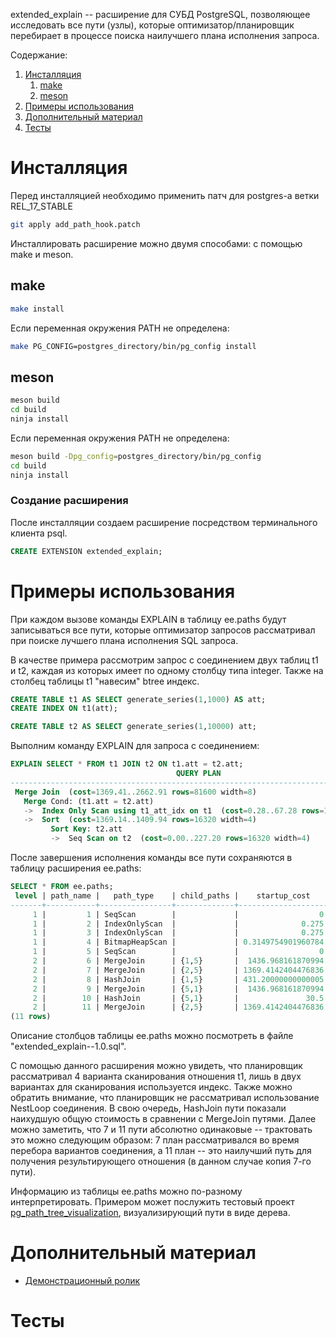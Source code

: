 extended_explain -- расширение для СУБД PostgreSQL, позволяющее исследовать все пути (узлы), которые оптимизатор/планировщик перебирает в процессе поиска наилучшего плана исполнения запроса. 

Содержание:

1. [Инсталляция](#инсталляция)
     1. [make](#make)
     2. [meson](#meson)
2. [Примеры использования](#примеры-использования)
3. [Дополнительный материал](#дополнительный-материал)
4. [Тесты](#тесты)

# Инсталляция

Перед инсталляцией необходимо применить патч для postgres-а ветки REL_17_STABLE

```sh
git apply add_path_hook.patch
```

Инсталлировать расширение можно двумя способами: с помощью make и meson.

## make
```sh
make install
```    
Если переменная окружения PATH не определена:
```sh
make PG_CONFIG=postgres_directory/bin/pg_config install
```
## meson 
```sh
meson build
cd build
ninja install
```
Если переменная окружения PATH не определена:
```sh
meson build -Dpg_config=postgres_directory/bin/pg_config
cd build
ninja install
```

### Создание расширения

После инсталляции создаем расширение посредством терминального клиента psql.
```sql
CREATE EXTENSION extended_explain;
```

# Примеры использования

При каждом вызове команды EXPLAIN в таблицу ee.paths будут записываться все пути, которые оптимизатор запросов рассматривал при поиске лучшего плана исполнения SQL запроса.

В качестве примера рассмотрим запрос с соединением двух таблиц t1 и t2, каждая из которых имеет по одному столбцу типа integer. Также на столбец таблицы t1 "навесим" btree индекс.
```sql
CREATE TABLE t1 AS SELECT generate_series(1,1000) AS att;
CREATE INDEX ON t1(att);

CREATE TABLE t2 AS SELECT generate_series(1,10000) att;
```

Выполним команду EXPLAIN для запроса с соединением:

```sql
EXPLAIN SELECT * FROM t1 JOIN t2 ON t1.att = t2.att;
                                     QUERY PLAN                                     
------------------------------------------------------------------------------------
 Merge Join  (cost=1369.41..2662.91 rows=81600 width=8)
   Merge Cond: (t1.att = t2.att)
   ->  Index Only Scan using t1_att_idx on t1  (cost=0.28..67.28 rows=1000 width=4)
   ->  Sort  (cost=1369.14..1409.94 rows=16320 width=4)
         Sort Key: t2.att
         ->  Seq Scan on t2  (cost=0.00..227.20 rows=16320 width=4)
```

После завершения исполнения команды все пути сохраняются в таблицу расширения ee.paths:

```sql
SELECT * FROM ee.paths;
 level | path_name |   path_type    | child_paths |    startup_cost    |     total_cost      | rows  | is_del | rel_name | indexoid 
-------+-----------+----------------+-------------+--------------------+---------------------+-------+--------+----------+----------
     1 |         1 | SeqScan        |             |                  0 |                  18 |  1000 | f      | t1       |         
     1 |         2 | IndexOnlyScan  |             |              0.275 |              67.275 |  1000 | f      | t1       |   983506
     1 |         3 | IndexOnlyScan  |             |              0.275 | 0.36568627450980395 |     5 | f      | t1       |   983506
     1 |         4 | BitmapHeapScan |             | 0.3149754901960784 |   4.377475490196078 |     5 | f      | t1       |         
     1 |         5 | SeqScan        |             |                  0 |  227.20000000000002 | 16320 | f      | t2       |         
     2 |         6 | MergeJoin      | {1,5}       |  1436.968161870994 |  2665.9681618709938 | 81600 | f      |          |         
     2 |         7 | MergeJoin      | {2,5}       | 1369.4142404476836 |  2662.9142404476834 | 81600 | f      |          |         
     2 |         8 | HashJoin       | {1,5}       | 431.20000000000005 |              3307.7 | 81600 | f      |          |         
     2 |         9 | MergeJoin      | {5,1}       |  1436.968161870994 |   2742.568161870994 | 81600 | f      |          |         
     2 |        10 | HashJoin       | {5,1}       |               30.5 |              3154.5 | 81600 | f      |          |         
     2 |        11 | MergeJoin      | {2,5}       | 1369.4142404476836 |  2662.9142404476834 | 81600 | f      |          |         
(11 rows)
```
Описание столбцов таблицы ee.paths можно посмотреть в файле "extended_explain--1.0.sql".

С помощью данного расширения можно увидеть, что планировщик рассматривал 4 варианта сканирования отношения t1, лишь в двух вариантах для сканирования используется индекс. Также можно обратить внимание, что планировщик не рассматривал использование NestLoop соединения. В свою очередь, HashJoin пути показали наихудшую общую стоимость в сравнении с MergeJoin путями. Далее можно заметить, что 7 и 11 пути абсолютно одинаковые -- трактовать это можно следующим образом: 7 план рассматривался во время перебора вариантов соединения, а 11 план -- это наилучший путь для получения результирующего отношения (в данном случае копия 7-го пути).

Информацию из таблицы ee.paths можно по-разному интерпретировать. Примером может послужить тестовый проект [pg_path_tree_visualization](https://github.com/04ina/pg_path_tree_visualization), визуализирующий пути в виде дерева.

# Дополнительный материал

* [Демонстрационный ролик](https://rutube.ru/video/private/69afe214c5b051d23f302c2742d8cb43/?p=Kl6r1nZqvODlZ0IUxboPXw)

# Тесты 